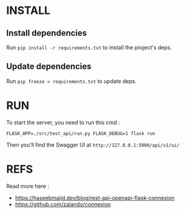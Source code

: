 # INSTALL
## Install dependencies
Run `pip install -r requirements.txt` to install the project's deps.
## Update dependencies
Run `pip freeze > requirements.txt` to update deps.

# RUN
To start the server, you need to run this cmd :
```
FLASK_APP=./src/test_api/run.py FLASK_DEBUG=1 flask run
```
Then you'll find the Swagger UI at `http://127.0.0.1:5000/api/v1/ui/`

# REFS
Read more here : 
- https://haseebmajid.dev/blog/rest-api-openapi-flask-connexion
- https://github.com/zalando/connexion